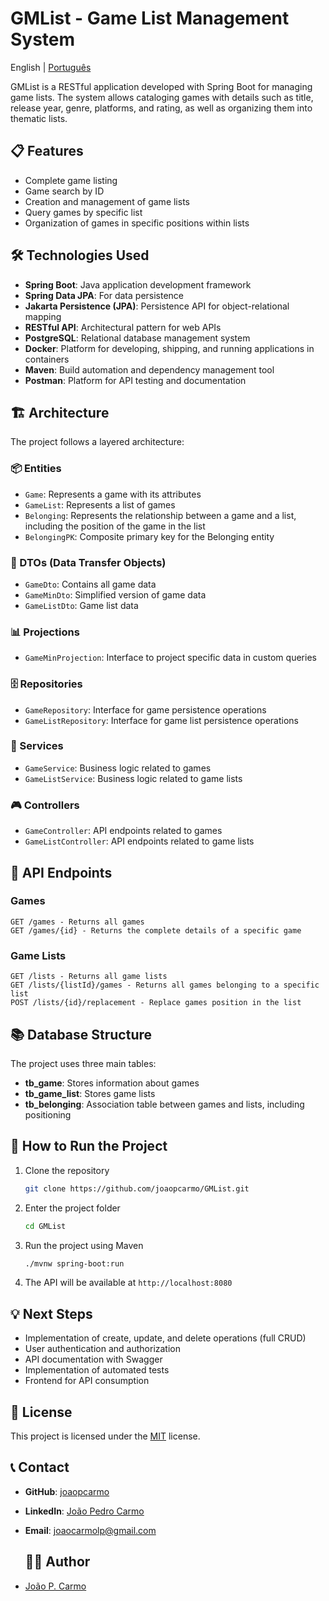 # GMList - Game List Management System

English | [Português](README.pt.md) 

GMList is a RESTful application developed with Spring Boot for managing game lists. The system allows cataloging games with details such as title, release year, genre, platforms, and rating, as well as organizing them into thematic lists.

## 📋 Features

- Complete game listing
- Game search by ID
- Creation and management of game lists
- Query games by specific list
- Organization of games in specific positions within lists

## 🛠️ Technologies Used

- **Spring Boot**: Java application development framework
- **Spring Data JPA**: For data persistence
- **Jakarta Persistence (JPA)**: Persistence API for object-relational mapping
- **RESTful API**: Architectural pattern for web APIs
- **PostgreSQL**: Relational database management system
- **Docker**: Platform for developing, shipping, and running applications in containers
- **Maven**: Build automation and dependency management tool
- **Postman**: Platform for API testing and documentation

## 🏗️ Architecture

The project follows a layered architecture:

### 📦 Entities
- `Game`: Represents a game with its attributes
- `GameList`: Represents a list of games
- `Belonging`: Represents the relationship between a game and a list, including the position of the game in the list
- `BelongingPK`: Composite primary key for the Belonging entity

### 🔄 DTOs (Data Transfer Objects)
- `GameDto`: Contains all game data
- `GameMinDto`: Simplified version of game data
- `GameListDto`: Game list data

### 📊 Projections
- `GameMinProjection`: Interface to project specific data in custom queries

### 🗄️ Repositories
- `GameRepository`: Interface for game persistence operations
- `GameListRepository`: Interface for game list persistence operations

### 🔧 Services
- `GameService`: Business logic related to games
- `GameListService`: Business logic related to game lists

### 🎮 Controllers
- `GameController`: API endpoints related to games
- `GameListController`: API endpoints related to game lists

## 🔌 API Endpoints

### Games

```
GET /games - Returns all games 
GET /games/{id} - Returns the complete details of a specific game

```

### Game Lists

```
GET /lists - Returns all game lists
GET /lists/{listId}/games - Returns all games belonging to a specific list
POST /lists/{id}/replacement - Replace games position in the list
```

## 📚 Database Structure

The project uses three main tables:

- **tb_game**: Stores information about games
- **tb_game_list**: Stores game lists
- **tb_belonging**: Association table between games and lists, including positioning

## 🚀 How to Run the Project

1. Clone the repository
   ```bash
   git clone https://github.com/joaopcarmo/GMList.git
   ```

2. Enter the project folder
   ```bash
   cd GMList
   ```

3. Run the project using Maven
   ```bash
   ./mvnw spring-boot:run
   ```

4. The API will be available at `http://localhost:8080`

## 💡 Next Steps

- Implementation of create, update, and delete operations (full CRUD)
- User authentication and authorization
- API documentation with Swagger
- Implementation of automated tests
- Frontend for API consumption

## 📄 License

This project is licensed under the [MIT](LICENSE) license.

## 📞 Contact

- **GitHub**: [joaopcarmo](https://github.com/joaopcarmo)
- **LinkedIn**: [João Pedro Carmo](https://linkedin.com/in/joaopcarmo)
- **Email**: joaocarmolp@gmail.com

  ## 👨‍💻 Author

- [João P. Carmo](https://github.com/joaopcarmo)
